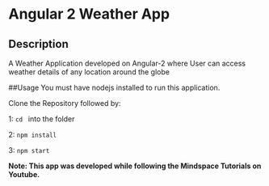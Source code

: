 # Angular 2 Weather App

## Description
A Weather Application developed on Angular-2 where User can access weather details of any location around the globe

##Usage
You must have nodejs installed to run this application.

Clone the Repository followed by:

1: ```cd ``` into the folder

2: ```npm install```

3: ```npm start```

**Note: This app was developed while following the Mindspace Tutorials on Youtube.**

